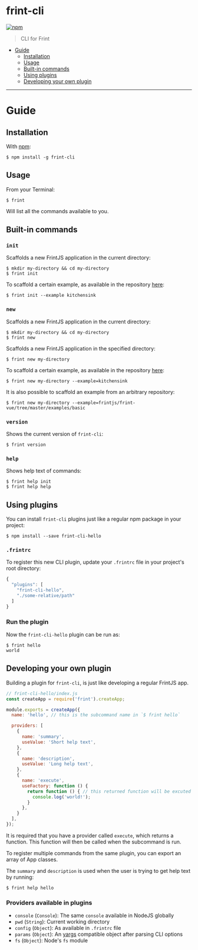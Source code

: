 # frint-cli

[![npm](https://img.shields.io/npm/v/frint-cli.svg)](https://www.npmjs.com/package/frint-cli)

> CLI for Frint

<!-- MarkdownTOC autolink=true bracket=round -->

- [Guide](#guide)
  - [Installation](#installation)
  - [Usage](#usage)
  - [Built-in commands](#built-in-commands)
  - [Using plugins](#using-plugins)
  - [Developing your own plugin](#developing-your-own-plugin)

<!-- /MarkdownTOC -->

---

# Guide

## Installation

With [npm](https://www.npmjs.com/):

```
$ npm install -g frint-cli
```

## Usage

From your Terminal:

```
$ frint
```

Will list all the commands available to you.

## Built-in commands

### `init`

Scaffolds a new FrintJS application in the current directory:

```
$ mkdir my-directory && cd my-directory
$ frint init
```

To scaffold a certain example, as available in the repository [here](https://github.com/Travix-International/frint/tree/master/examples):

```
$ frint init --example kitchensink
```

### `new`

Scaffolds a new FrintJS application in the current directory:

```
$ mkdir my-directory && cd my-directory
$ frint new
```

Scaffolds a new FrintJS application in the specified directory:

```
$ frint new my-directory
```

To scaffold a certain example, as available in the repository [here](https://github.com/Travix-International/frint/tree/master/examples):

```
$ frint new my-directory --example=kitchensink
```

It is also possible to scaffold an example from an arbitrary repository:

```
$ frint new my-directory --example=frintjs/frint-vue/tree/master/examples/basic
```

### `version`

Shows the current version of `frint-cli`:

```
$ frint version
```

### `help`

Shows help text of commands:

```
$ frint help init
$ frint help help
```

## Using plugins

You can install `frint-cli` plugins just like a regular npm package in your project:

```
$ npm install --save frint-cli-hello
```

### `.frintrc`

To register this new CLI plugin, update your `.frintrc` file in your project's root directory:

```js
{
  "plugins": [
    "frint-cli-hello",
    "./some-relative/path"
  ]
}
```

### Run the plugin

Now the `frint-cli-hello` plugin can be run as:

```
$ frint hello
world
```

## Developing your own plugin

Building a plugin for `frint-cli`, is just like developing a regular FrintJS app.

```js
// frint-cli-hello/index.js
const createApp = require('frint').createApp;

module.exports = createApp({
  name: 'hello', // this is the subcommand name in `$ frint hello`

  providers: [
    {
      name: 'summary',
      useValue: 'Short help text',
    },
    {
      name: 'description',
      useValue: 'Long help text',
    },
    {
      name: 'execute',
      useFactory: function () {
        return function () { // this returned function will be excuted
          console.log('world!');
        }
      },
    }
  ],
});
```

It is required that you have a provider called `execute`, which returns a function. This function will then be called when the subcommand is run.

To register multiple commands from the same plugin, you can export an array of App classes.

The `summary` and `description` is used when the user is trying to get help text by running:

```
$ frint help hello
```

### Providers available in plugins

* `console` (`Console`): The same `console` available in NodeJS globally
* `pwd` (`String`): Current working directory
* `config` (`Object`): As available in `.frintrc` file
* `params` (`Object`): An [yargs](https://www.npmjs.com/package/yargs) compatible object after parsing CLI options
* `fs` (`Object`): Node's `fs` module
